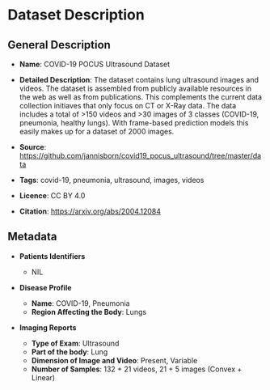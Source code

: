 # Dataset Description

## General Description

* **Name**: COVID-19 POCUS Ultrasound Dataset
* **Detailed Description**: The dataset contains lung ultrasound images and videos. The dataset is assembled from publicly available resources in the web as well as from publications. This complements the current data collection initiaves that only focus on CT or X-Ray data. The data includes a total of >150 videos and >30 images of 3 classes (COVID-19, pneumonia, healthy lungs). With frame-based prediction models this easily makes up for a dataset of 2000 images.

* **Source**: https://github.com/jannisborn/covid19_pocus_ultrasound/tree/master/data
* **Tags**: covid-19, pneumonia, ultrasound, images, videos
* **Licence**: CC BY 4.0
* **Citation**: https://arxiv.org/abs/2004.12084

## Metadata

* **Patients Identifiers**
  * NIL

* **Disease Profile**
  * **Name**: COVID-19, Pneumonia
  * **Region Affecting the Body**: Lungs

* **Imaging Reports**
  * **Type of Exam**: Ultrasound
  * **Part of the body**: Lung
  * **Dimension of Image and Video**: Present, Variable 
  * **Number of Samples**: 132 + 21 videos, 21 + 5 images (Convex + Linear)
